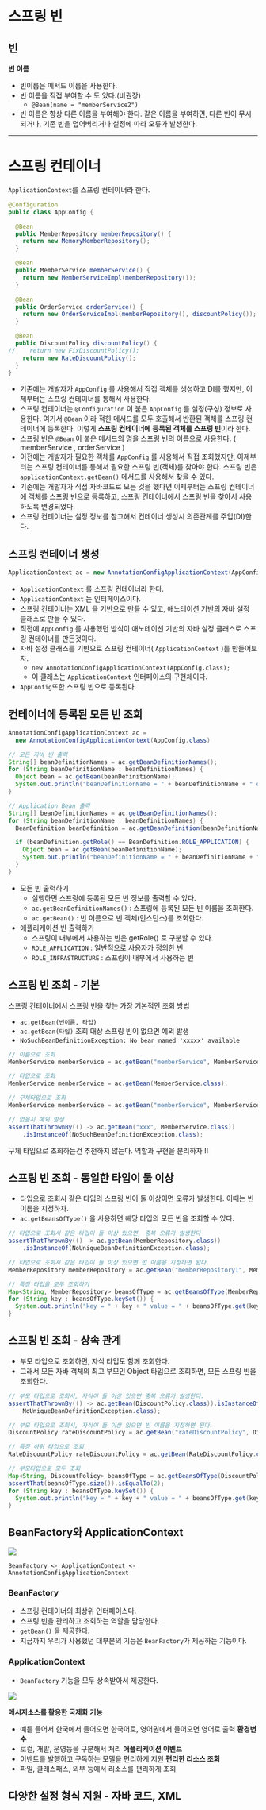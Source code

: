 # 스프링 빈
## 빈
**빈 이름**
- 빈이름은 메서드 이름을 사용한다.
- 빈 이름을 직접 부여할 수 도 있다.(비권장)
  - `@Bean(name = "memberService2")`
- 빈 이름은 항상 다른 이름을 부여해야 한다. 같은 이름을 부여하면, 다른 빈이 무시되거나, 기존 빈을 덮어버리거나 설정에 따라 오류가 발생한다.


---
# 스프링 컨테이너
`ApplicationContext`를 스프링 컨테이너라 한다.

```java
@Configuration
public class AppConfig {

  @Bean
  public MemberRepository memberRepository() {
    return new MemoryMemberRepository();
  }

  @Bean
  public MemberService memberService() {
    return new MemberServiceImpl(memberRepository());
  }

  @Bean
  public OrderService orderService() {
    return new OrderServiceImpl(memberRepository(), discountPolicy());
  }

  @Bean
  public DiscountPolicy discountPolicy() {
//    return new FixDiscountPolicy();
    return new RateDiscountPolicy();
  }
}
```
- 기존에는 개발자가 `AppConfig` 를 사용해서 직접 객체를 생성하고 DI를 했지만, 이제부터는 스프링 컨테이너를 통해서 사용한다.
- 스프링 컨테이너는 `@Configuration` 이 붙은 `AppConfig` 를 설정(구성) 정보로 사용한다.
  여기서 `@Bean` 이라 적힌 메서드를 모두 호출해서 반환된 객체를 스프링 컨테이너에 등록한다. 이렇게 **스프링 컨테이너에 등록된 객체를 스프링 빈**이라 한다.
- 스프링 빈은 `@Bean` 이 붙은 메서드의 명을 스프링 빈의 이름으로 사용한다. ( memberService , orderService )
- 이전에는 개발자가 필요한 객체를 `AppConfig` 를 사용해서 직접 조회했지만, 이제부터는 스프링 컨테이너를 통해서 필요한 스프링 빈(객체)를 찾아야 한다. 스프링 빈은 `applicationContext.getBean()` 메서드를 사용해서 찾을 수 있다.
- 기존에는 개발자가 직접 자바코드로 모든 것을 했다면 이제부터는 스프링 컨테이너에 객체를 스프링 빈으로 등록하고, 스프링 컨테이너에서 스프링 빈을 찾아서 사용하도록 변경되었다.
- 스프링 컨테이너는 설정 정보를 참고해서 컨테이너 생성시 의존관계를 주입(DI)한다.

## 스프링 컨테이너 생성

```java
ApplicationContext ac = new AnnotationConfigApplicationContext(AppConfig.class);
```

- `ApplicationContext` 를 스프링 컨테이너라 한다.
- `ApplicationContext` 는 인터페이스이다.
- 스프링 컨테이너는 XML 을 기반으로 만들 수 있고, 애노테이션 기반의 자바 설정 클래스로 만들 수 있다.
- 직전에 `AppConfig` 를 사용했던 방식이 애노테이션 기반의 자바 설정 클래스로 스프링 컨테이너를 만든것이다.
- 자바 설정 클래스를 기반으로 스프링 컨테이너( `ApplicationContext` )를 만들어보자.
    - `new AnnotationConfigApplicationContext(AppConfig.class);`
    - 이 클래스는 `ApplicationContext` 인터페이스의 구현체이다.
- `AppConfig`또한 스프링 빈으로 등록된다.

## 컨테이너에 등록된 모든 빈 조회

```java
AnnotationConfigApplicationContext ac = 
  new AnnotationConfigApplicationContext(AppConfig.class)

// 모든 자바 빈 출력
String[] beanDefinitionNames = ac.getBeanDefinitionNames();
for (String beanDefinitionName : beanDefinitionNames) {
  Object bean = ac.getBean(beanDefinitionName);
  System.out.println("beanDefinitionName = " + beanDefinitionName + " object = " + bean);
}

// Application Bean 출력
String[] beanDefinitionNames = ac.getBeanDefinitionNames();
for (String beanDefinitionName : beanDefinitionNames) {
  BeanDefinition beanDefinition = ac.getBeanDefinition(beanDefinitionName);

  if (beanDefinition.getRole() == BeanDefinition.ROLE_APPLICATION) {
    Object bean = ac.getBean(beanDefinitionName);
    System.out.println("beanDefinitionName = " + beanDefinitionName + " object = " + bean);
  }
}
```
- 모든 빈 출력하기
  - 실행하면 스프링에 등록된 모든 빈 정보를 출력할 수 있다. 
  - `ac.getBeanDefinitionNames()` : 스프링에 등록된 모든 빈 이름을 조회한다.
  - `ac.getBean()` : 빈 이름으로 빈 객체(인스턴스)를 조회한다. 
- 애플리케이션 빈 출력하기 
  - 스프링이 내부에서 사용하는 빈은 getRole() 로 구분할 수 있다. 
  - `ROLE_APPLICATION` : 일반적으로 사용자가 정의한 빈 
  - `ROLE_INFRASTRUCTURE` : 스프링이 내부에서 사용하는 빈

## 스프링 빈 조회 - 기본
스프링 컨테이너에서 스프링 빈을 찾는 가장 기본적인 조회 방법
- `ac.getBean(빈이름, 타입)` 
- `ac.getBean(타입)`
조회 대상 스프링 빈이 없으면 예외 발생 
- `NoSuchBeanDefinitionException: No bean named 'xxxxx' available`
```java
// 이름으로 조회
MemberService memberService = ac.getBean("memberService", MemberService.class);

// 타입으로 조회
MemberService memberService = ac.getBean(MemberService.class);

// 구체타입으로 조회
MemberService memberService = ac.getBean("memberService", MemberServiceImpl.class);

// 없을시 예외 발생
assertThatThrownBy(() -> ac.getBean("xxx", MemberService.class))
    .isInstanceOf(NoSuchBeanDefinitionException.class);
```
구체 타입으로 조회하는건 추천하지 않는다. 역할과 구현을 분리하자 !!

## 스프링 빈 조회 - 동일한 타입이 둘 이상
- 타입으로 조회시 같은 타입의 스프링 빈이 둘 이상이면 오류가 발생한다. 이때는 빈 이름을 지정하자. 
- `ac.getBeansOfType()` 을 사용하면 해당 타입의 모든 빈을 조회할 수 있다.
```java
// 타입으로 조회시 같은 타입이 둘 이상 있으면, 중복 오류가 발생한다
assertThatThrownBy(() -> ac.getBean(MemberRepository.class))
    .isInstanceOf(NoUniqueBeanDefinitionException.class);

// 타입으로 조회시 같은 타입이 둘 이상 있으면 빈 이름을 지정하면 된다.
MemberRepository memberRepository = ac.getBean("memberRepository1", MemberRepository.class);

// 특정 타입을 모두 조회하기
Map<String, MemberRepository> beansOfType = ac.getBeansOfType(MemberRepository.class);
for (String key : beansOfType.keySet()) {
  System.out.println("key = " + key + " value = " + beansOfType.get(key));
}
```
## 스프링 빈 조회 - 상속 관계
- 부모 타입으로 조회하면, 자식 타입도 함께 조회한다.
- 그래서 모든 자바 객체의 최고 부모인 Object 타입으로 조회하면, 모든 스프링 빈을 조회한다.
```java
// 부모 타입으로 조회시, 자식이 둘 이상 있으면 중복 오류가 발생한다.
assertThatThrownBy(() -> ac.getBean(DiscountPolicy.class)).isInstanceOf(
    NoUniqueBeanDefinitionException.class);

// 부모 타입으로 조회시, 자식이 둘 이상 있으면 빈 이름을 지정하면 된다.
DiscountPolicy rateDiscountPolicy = ac.getBean("rateDiscountPolicy", DiscountPolicy.class);

// 특정 하위 타입으로 조회
RateDiscountPolicy rateDiscountPolicy = ac.getBean(RateDiscountPolicy.class);

// 부모타입으로 모두 조회
Map<String, DiscountPolicy> beansOfType = ac.getBeansOfType(DiscountPolicy.class);
assertThat(beansOfType.size()).isEqualTo(2);
for (String key : beansOfType.keySet()) {
  System.out.println("key = " + key + " value = " + beansOfType.get(key));
}
```

## BeanFactory와 ApplicationContext
![](imgs/beanfactory.png)
```text
BeanFactory <- ApplicationContext <- AnnotationConfigApplicationContext
```
### BeanFactory
- 스프링 컨테이너의 최상위 인터페이스다.
- 스프링 빈을 관리하고 조회하는 역할을 담당한다.
- `getBean()` 을 제공한다.
- 지금까지 우리가 사용했던 대부분의 기능은 `BeanFactory`가 제공하는 기능이다.

### ApplicationContext
- `BeanFactory` 기능을 모두 상속받아서 제공한다.

![](imgs/applicationcontext.png)

**메시지소스를 활용한 국제화 기능**
  - 예를 들어서 한국에서 들어오면 한국어로, 영어권에서 들어오면 영어로 출력 
**환경변수**
- 로컬, 개발, 운영등을 구분해서 처리 
**애플리케이션 이벤트**
- 이벤트를 발행하고 구독하는 모델을 편리하게 지원
**편리한 리소스 조회**
- 파일, 클래스패스, 외부 등에서 리소스를 편리하게 조회

## 다양한 설정 형식 지원 - 자바 코드, XML
